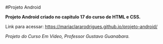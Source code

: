 #Projeto Android

**Projeto Android criado no capitulo 17 do curso de HTML e CSS.**

Link para acessar: https://mariaclararodrigues.github.io/projeto-android/

*Projeto do Curso Em Vídeo, Professor Gustavo Guanabara.*

